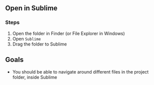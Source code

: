 ## Open in Sublime

### Steps

1. Open the folder in Finder (or File Explorer in Windows)
2. Open `Sublime`
3. Drag the folder to Sublime

## Goals

- You should be able to navigate around different files in the project folder, inside Sublime
